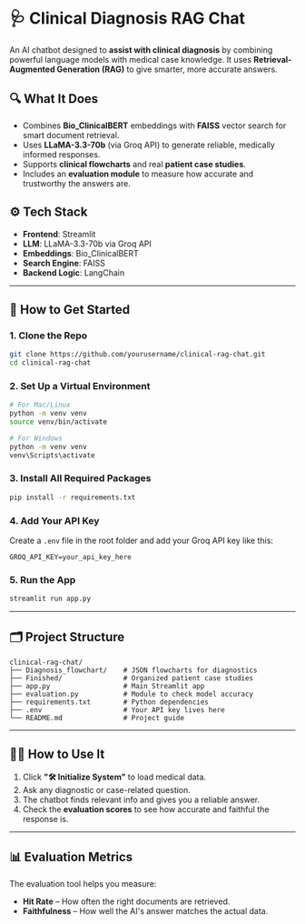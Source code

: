 # 🩺 Clinical Diagnosis RAG Chat

An AI chatbot designed to **assist with clinical diagnosis** by combining powerful language models with medical case knowledge. It uses **Retrieval-Augmented Generation (RAG)** to give smarter, more accurate answers.

## 🔍 What It Does
- Combines **Bio_ClinicalBERT** embeddings with **FAISS** vector search for smart document retrieval.
- Uses **LLaMA-3.3-70b** (via Groq API) to generate reliable, medically informed responses.
- Supports **clinical flowcharts** and real **patient case studies**.
- Includes an **evaluation module** to measure how accurate and trustworthy the answers are.

## ⚙️ Tech Stack
- **Frontend**: Streamlit  
- **LLM**: LLaMA-3.3-70b via Groq API  
- **Embeddings**: Bio_ClinicalBERT  
- **Search Engine**: FAISS  
- **Backend Logic**: LangChain  

---

## 🚀 How to Get Started

### 1. Clone the Repo
```bash
git clone https://github.com/yourusername/clinical-rag-chat.git
cd clinical-rag-chat
```

### 2. Set Up a Virtual Environment
```bash
# For Mac/Linux
python -m venv venv
source venv/bin/activate

# For Windows
python -m venv venv
venv\Scripts\activate
```

### 3. Install All Required Packages
```bash
pip install -r requirements.txt
```

### 4. Add Your API Key
Create a `.env` file in the root folder and add your Groq API key like this:
```
GROQ_API_KEY=your_api_key_here
```

### 5. Run the App
```bash
streamlit run app.py
```

---

## 🗂️ Project Structure
```
clinical-rag-chat/
├── Diagnosis_flowchart/    # JSON flowcharts for diagnostics
├── Finished/               # Organized patient case studies
├── app.py                  # Main Streamlit app
├── evaluation.py           # Module to check model accuracy
├── requirements.txt        # Python dependencies
├── .env                    # Your API key lives here
└── README.md               # Project guide
```

---

## 🧑‍⚕️ How to Use It
1. Click **"🛠️ Initialize System"** to load medical data.
2. Ask any diagnostic or case-related question.
3. The chatbot finds relevant info and gives you a reliable answer.
4. Check the **evaluation scores** to see how accurate and faithful the response is.

---

## 📊 Evaluation Metrics
The evaluation tool helps you measure:
- **Hit Rate** – How often the right documents are retrieved.
- **Faithfulness** – How well the AI's answer matches the actual data.



